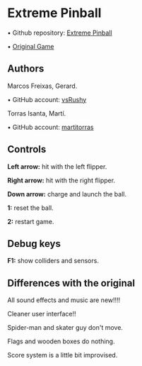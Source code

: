 # Extreme Pinball

• Github repository: [Extreme Pinball](https://github.com/martitorras/Pinball)

• [Original Game](https://www.classicgame.com/game/Extreme+Pinball)

## Authors

Marcos Freixas, Gerard.

• GitHub account: [vsRushy](https://github.com/vsRushy)

Torras Isanta, Martí.

• GitHub account: [martitorras](https://github.com/martitorras)

## Controls

**Left arrow:** hit with the left flipper.

**Right arrow:** hit with the right flipper.

**Down arrow:** charge and launch the ball.

**1:** reset the ball.

**2:** restart game.

## Debug keys

**F1:** show colliders and sensors.


## Differences with the original

All sound effects and music are new!!!!

Cleaner user interface!!

Spider-man and skater guy don't move.

Flags and wooden boxes do nothing.

Score system is a little bit improvised.
